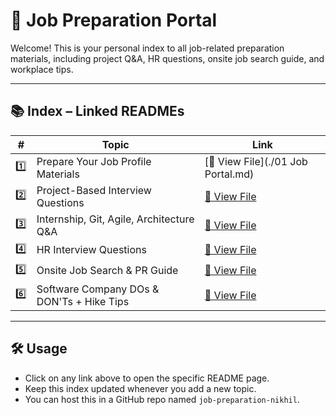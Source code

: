 # 💼 Job Preparation Portal 

Welcome! This is your personal index to all job-related preparation materials, including project Q\&A, HR questions, onsite job search guide, and workplace tips.

---

## 📚 Index – Linked READMEs

| #   | Topic                                        | Link                                                          |
| --- | -------------------------------------------- | ------------------------------------------------------------- |
| 1️⃣ | Prepare Your Job Profile Materials           | [📄 View File](./01 Job Portal.md)                             |
| 2️⃣ | Project-Based Interview Questions            | [📄 View File](./Project_Interview_Questions_Nikhil.md)       |
| 3️⃣ | Internship, Git, Agile, Architecture Q\&A    | [📄 View File](./Internship_Agile_Git_Architecture_QA.md)     |
| 4️⃣ | HR Interview Questions                       | [📄 View File](./HR_Interview_Questions_Nikhil.md)            |
| 5️⃣ | Onsite Job Search & PR Guide                 | [📄 View File](./Onsite_Job_Search_Guide_Nikhil.md)           |
| 6️⃣ | Software Company DOs & DON'Ts + Hike Tips    | [📄 View File](./Software_Company_Etiquette_and_Hike_Tips.md) |

---

## 🛠 Usage

* Click on any link above to open the specific README page.
* Keep this index updated whenever you add a new topic.
* You can host this in a GitHub repo named `job-preparation-nikhil`.


